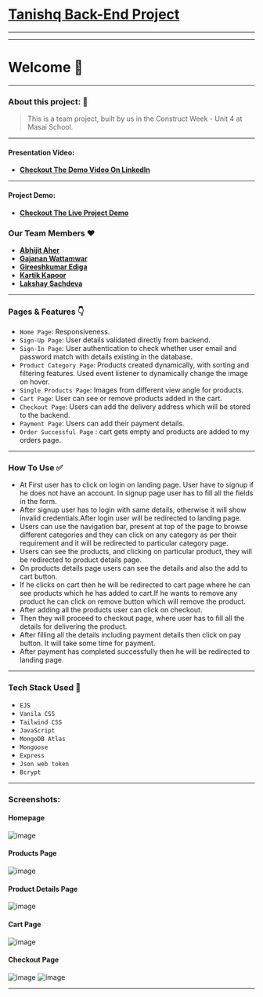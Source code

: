 # **[Tanishq Back-End Project](https://tanishqclone-production.up.railway.app/)** 
---

---
# Welcome :wave:
---

### About this project: :raised_hands:

> This is a team project, built by us in the Construct Week - Unit 4 at Masai School.

---

#### Presentation Video: 
- **[Checkout The Demo Video On LinkedIn](#)**

---

#### Project Demo: 
- **[Checkout The Live Project Demo](https://drive.google.com/file/d/18JbhK3lxtYbZk5Unoi2PEeTCtGKEi5oB/view?usp=sharing)**



### Our Team Members :heart:

- **[Abhijit Aher](https://github.com/AbhijitAher)**
- **[Gajanan Wattamwar](https://github.com/Gajanan-Watt)**
- **[Gireeshkumar Ediga](https://github.com/gireeshkumarEdiga)**
- **[Kartik Kapoor](https://github.com/KapoorKartik)**
-  **[Lakshay Sachdeva](https://github.com/Lakshay-Sachdeva)**

---

### Pages & Features :point_down:

- `Home Page`: Responsiveness.
- `Sign-Up Page`: User details validated directly from backend.
- `Sign-In Page`: User authentication to check whether user email and password match with details existing in the database.
- `Product Category Page`: Products created dynamically, with sorting and filtering features. Used event listener to dynamically change the image on hover.
- `Single Products Page`: Images from different view angle for products.
- `Cart Page`: User can see or remove products added in the cart.
- `Checkout Page`: Users can add the delivery address which will be stored to the backend.
- `Payment Page`: Users can add their payment details.
- `Order Successful Page` : cart gets empty and products are added to my orders page.

---

### How To Use ✅

- At First user has to click on login on landing page. User have to signup if he does not have an account. In signup page user has to  fill  all the fields in the form.
- After signup user has to login with same details, otherwise it will show invalid credentials.After login user will be redirected to landing page.
- Users can use the navigation bar, present at top of the page to browse different categories and they can click on any category as per their requirement and it will be redirected to particular category page.
- Users can see the products, and clicking on particular product, they will be redirected to product details page.
- On products details page users can see the details and also the add to cart button.
- If he clicks on cart then he will be redirected to cart page where he can see products which he has added to cart.If he wants to remove any product he can click on remove button which will remove the product. 
- After adding all the products user can click on checkout.
- Then they will proceed to checkout page, where user has to fill all the details for delivering the product.
- After filling all the details including payment details then click on pay button. It will take some time for payment.
- After payment has completed successfully then he will be redirected to landing page.

---

### Tech Stack Used :wrench:

- `EJS`
- `Vanila CSS`
- `Tailwind CSS`
- `JavaScript`
- `MongoDB Atlas`
- `Mongoose`
- `Express`
- `Json web token`
- `Bcrypt`


---

### Screenshots:


#### Homepage

![image](https://i.ibb.co/Q9kCfRw/homepage.png)

#### Products Page

![image](https://i.ibb.co/4NkMjNy/Products-Page.png)

#### Product Details Page

![image](https://i.ibb.co/CB8gLjq/Product-details.png)

#### Cart Page

![image](https://i.ibb.co/Xx4t3Bm/Cart-Page.png)

#### Checkout Page

![image](https://i.ibb.co/PCr4fvZ/Checkout-Page.png)
![image](https://i.ibb.co/5vp4xnd/Checkout-2.png)


---
